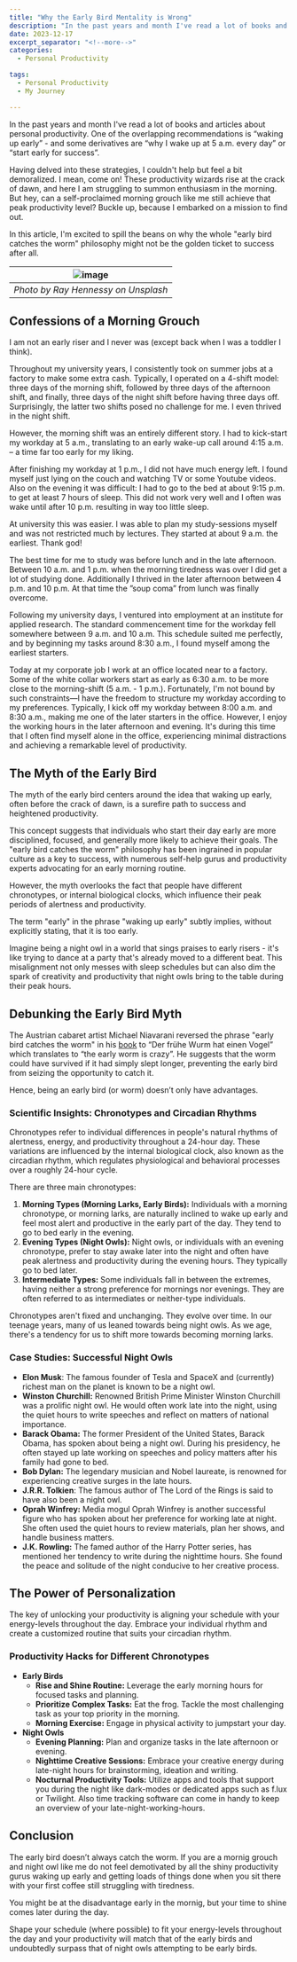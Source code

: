 ```yaml
---
title: "Why the Early Bird Mentality is Wrong"
description: "In the past years and month I've read a lot of books and articles about personal productivity. One of the overlapping recommendations is waking up early - and some derivatives like why I wake up at 5 am every day or start early for success. Having delved into these strategies, I couldn't help but feel a bit demoralized. I mean, come on! These productivity wizards rise at the crack of dawn, and here I am struggling to summon enthusiasm in the morning. But hey, can a self-proclaimed morning grouch like me still achieve that peak productivity level? Buckle up, because I embarked on a mission to find out. In this article, I'm excited to spill the beans on why the whole early bird catches the worm philosophy might not be the golden ticket to success after all."
date: 2023-12-17
excerpt_separator: "<!--more-->"
categories:
  - Personal Productivity

tags:
  - Personal Productivity
  - My Journey

---
```

In the past years and month I've read a lot of books and articles about personal productivity. One of the overlapping recommendations is “waking up early” - and some derivatives are “why I wake up at 5 a.m. every day” or “start early for success”.

Having delved into these strategies, I couldn't help but feel a bit demoralized. I mean, come on! These productivity wizards rise at the crack of dawn, and here I am struggling to summon enthusiasm in the morning. But hey, can a self-proclaimed morning grouch like me still achieve that peak productivity level? Buckle up, because I embarked on a mission to find out.

In this article, I'm excited to spill the beans on why the whole "early bird catches the worm" philosophy might not be the golden ticket to success after all.

| ![image](/assets/images/ray-hennessy-earlybird-unsplash.jpg) |
|:--:|
| *Photo by Ray Hennessy on Unsplash* |

## Confessions of a Morning Grouch

I am not an early riser and I never was (except back when I was a toddler I think).

Throughout my university years, I consistently took on summer jobs at a factory to make some extra cash. Typically, I operated on a 4-shift model: three days of the morning shift, followed by three days of the afternoon shift, and finally, three days of the night shift before having three days off. Surprisingly, the latter two shifts posed no challenge for me. I even thrived in the night shift. 

However, the morning shift was an entirely different story. I had to kick-start my workday at 5 a.m., translating to an early wake-up call around 4:15 a.m. – a time far too early for my liking.

After finishing my workday at 1 p.m., I did not have much energy left. I found myself just lying on the couch and watching TV or some Youtube videos. Also on the evening it was difficult: I had to go to the bed at about 9:15 p.m. to get at least 7 hours of sleep. This did not work very well and I often was wake until after 10 p.m. resulting in way too little sleep.

At university this was easier. I was able to plan my study-sessions myself and was not restricted much by lectures. They started at about 9 a.m. the earliest. Thank god!

The best time for me to study was before lunch and in the late afternoon. Between 10 a.m. and 1 p.m. when the morning tiredness was over I did get a lot of studying done. Additionally I thrived in the later afternoon between 4 p.m. and 10 p.m. At that time the ”soup coma” from lunch was finally overcome.

Following my university days, I ventured into employment at an institute for applied research. The standard commencement time for the workday fell somewhere between 9 a.m. and 10 a.m. This schedule suited me perfectly, and by beginning my tasks around 8:30 a.m., I found myself among the earliest starters.

Today at my corporate job I work at an office located near to a factory. Some of the white collar workers start as early as 6:30 a.m. to be more close to the morning-shift (5 a.m. - 1 p.m.). Fortunately, I'm not bound by such constraints—I have the freedom to structure my workday according to my preferences. Typically, I kick off my workday between 8:00 a.m. and 8:30 a.m., making me one of the later starters in the office. However, I enjoy the working hours in the later afternoon and evening. It's during this time that I often find myself alone in the office, experiencing minimal distractions and achieving a remarkable level of productivity.

## The Myth of the Early Bird

The myth of the early bird centers around the idea that waking up early, often before the crack of dawn, is a surefire path to success and heightened productivity.

This concept suggests that individuals who start their day early are more disciplined, focused, and generally more likely to achieve their goals. The "early bird catches the worm" philosophy has been ingrained in popular culture as a key to success, with numerous self-help gurus and productivity experts advocating for an early morning routine.

However, the myth overlooks the fact that people have different chronotypes, or internal biological clocks, which influence their peak periods of alertness and productivity.

The term "early" in the phrase "waking up early" subtly implies, without explicitly stating, that it is too early.

Imagine being a night owl in a world that sings praises to early risers - it's like trying to dance at a party that's already moved to a different beat. This misalignment not only messes with sleep schedules but can also dim the spark of creativity and productivity that night owls bring to the table during their peak hours.

## Debunking the Early Bird Myth

The Austrian cabaret artist Michael Niavarani reversed the phrase "early bird catches the worm" in his [book](https://amzn.to/46L7YCr) to “Der frühe Wurm hat einen Vogel” which translates to “the early worm is crazy”. He suggests that the worm could have survived if it had simply slept longer, preventing the early bird from seizing the opportunity to catch it.

Hence, being an early bird (or worm) doesn’t only have advantages.

### Scientific Insights: Chronotypes and Circadian Rhythms

Chronotypes refer to individual differences in people's natural rhythms of alertness, energy, and productivity throughout a 24-hour day. These variations are influenced by the internal biological clock, also known as the circadian rhythm, which regulates physiological and behavioral processes over a roughly 24-hour cycle.

There are three main chronotypes:

1. **Morning Types (Morning Larks, Early Birds):** Individuals with a morning chronotype, or morning larks, are naturally inclined to wake up early and feel most alert and productive in the early part of the day. They tend to go to bed early in the evening.
2. **Evening Types (Night Owls):** Night owls, or individuals with an evening chronotype, prefer to stay awake later into the night and often have peak alertness and productivity during the evening hours. They typically go to bed later.
3. **Intermediate Types:** Some individuals fall in between the extremes, having neither a strong preference for mornings nor evenings. They are often referred to as intermediates or neither-type individuals.

Chronotypes aren't fixed and unchanging. They evolve over time. In our teenage years, many of us leaned towards being night owls. As we age, there's a tendency for us to shift more towards becoming morning larks.

### Case Studies: Successful Night Owls

- **Elon Musk**: The famous founder of Tesla and SpaceX and (currently) richest man on the planet is known to be a night owl.
- **Winston Churchill:** Renowned British Prime Minister Winston Churchill was a prolific night owl. He would often work late into the night, using the quiet hours to write speeches and reflect on matters of national importance.
- **Barack Obama:** The former President of the United States, Barack Obama, has spoken about being a night owl. During his presidency, he often stayed up late working on speeches and policy matters after his family had gone to bed.
- **Bob Dylan:** The legendary musician and Nobel laureate, is renowned for experiencing creative surges in the late hours.
- **J.R.R. Tolkien**: The famous author of The Lord of the Rings is said to have also been a night owl.
- **Oprah Winfrey:** Media mogul Oprah Winfrey is another successful figure who has spoken about her preference for working late at night. She often used the quiet hours to review materials, plan her shows, and handle business matters.
- **J.K. Rowling:** The famed author of the Harry Potter series, has mentioned her tendency to write during the nighttime hours. She found the peace and solitude of the night conducive to her creative process.

## The Power of Personalization

The key of unlocking your productivity is aligning your schedule with your energy-levels throughout the day. Embrace your individual rhythm and create a customized routine that suits your circadian rhythm.

### Productivity Hacks for Different Chronotypes

- **Early Birds**
    - **Rise and Shine Routine:** Leverage the early morning hours for focused tasks and planning.
    - **Prioritize Complex Tasks:** Eat the frog. Tackle the most challenging task as your top priority in the morning.
    - **Morning Exercise:** Engage in physical activity to jumpstart your day.
- **Night Owls**
    - **Evening Planning:** Plan and organize tasks in the late afternoon or evening.
    - **Nighttime Creative Sessions:** Embrace your creative energy during late-night hours for brainstorming, ideation and writing.
    - **Nocturnal Productivity Tools:** Utilize apps and tools that support you during the night like dark-modes or dedicated apps such as f.lux or Twilight. Also time tracking software can come in handy to keep an overview of your late-night-working-hours.

## Conclusion

The early bird doesn’t always catch the worm. If you are a mornig grouch and night owl like me do not feel demotivated by all the shiny productivity gurus waking up early and getting loads of things done when you sit there with your first coffee still struggling with tiredness.

You might be at the disadvantage early in the mornig, but your time to shine comes later during the day.

Shape your schedule (where possible) to fit your energy-levels throughout the day and your productivity will match that of the early birds and undoubtedly surpass that of night owls attempting to be early birds.